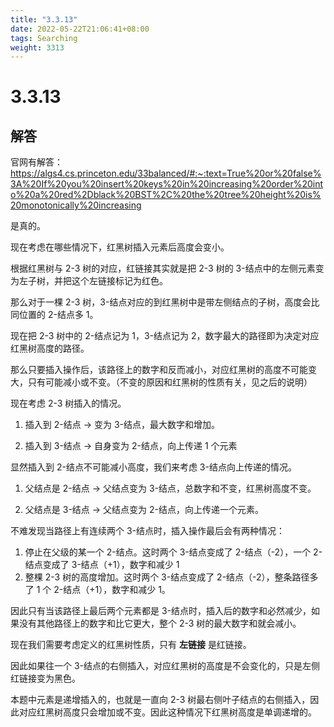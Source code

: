 ```yaml
---
title: "3.3.13"
date: 2022-05-22T21:06:41+08:00
tags: Searching
weight: 3313
---
```


# 3.3.13

## 解答

官网有解答：https://algs4.cs.princeton.edu/33balanced/#:~:text=True%20or%20false%3A%20If%20you%20insert%20keys%20in%20increasing%20order%20into%20a%20red%2Dblack%20BST%2C%20the%20tree%20height%20is%20monotonically%20increasing

是真的。

现在考虑在哪些情况下，红黑树插入元素后高度会变小。

根据红黑树与 2-3 树的对应，红链接其实就是把 2-3 树的 3-结点中的左侧元素变为左子树，并把这个左链接标记为红色。

那么对于一棵 2-3 树，3-结点对应的到红黑树中是带左侧结点的子树，高度会比同位置的 2-结点多 1。

现在把 2-3 树中的 2-结点记为 1，3-结点记为 2，数字最大的路径即为决定对应红黑树高度的路径。

那么只要插入操作后，该路径上的数字和反而减小，对应红黑树的高度不可能变大，只有可能减小或不变。（不变的原因和红黑树的性质有关，见之后的说明）

现在考虑 2-3 树插入的情况。

1. 插入到 2-结点 -> 变为 3-结点，最大数字和增加。

2. 插入到 3-结点 -> 自身变为 2-结点，向上传递 1 个元素

显然插入到 2-结点不可能减小高度，我们来考虑 3-结点向上传递的情况。

1. 父结点是 2-结点 -> 父结点变为 3-结点，总数字和不变，红黑树高度不变。

2. 父结点是 3-结点 -> 父结点变为 2-结点，向上传递一个元素。

不难发现当路径上有连续两个 3-结点时，插入操作最后会有两种情况：

1. 停止在父级的某一个 2-结点。这时两个 3-结点变成了 2-结点（-2），一个 2-结点变成了 3-结点（+1），数字和减少 1
2. 整棵 2-3 树的高度增加。这时两个 3-结点变成了 2-结点（-2），整条路径多了 1 个 2-结点（+1），数字和减少 1。

因此只有当该路径上最后两个元素都是 3-结点时，插入后的数字和必然减少，如果没有其他路径上的数字和比它更大，整个 2-3 树的最大数字和就会减小。

现在我们需要考虑定义的红黑树性质，只有 **左链接** 是红链接。

因此如果往一个 3-结点的右侧插入，对应红黑树的高度是不会变化的，只是左侧红链接变为黑色。

本题中元素是递增插入的，也就是一直向 2-3 树最右侧叶子结点的右侧插入，因此对应红黑树高度只会增加或不变。因此这种情况下红黑树高度是单调递增的。